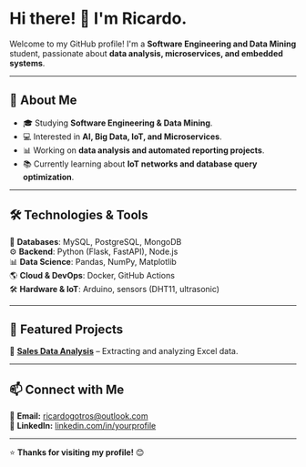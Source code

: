 # Hi there! 👋 I'm Ricardo.

Welcome to my GitHub profile! I'm a **Software Engineering and Data Mining** student, passionate about **data analysis, microservices, and embedded systems**.

---

## 🚀 About Me
- 🎓 Studying **Software Engineering & Data Mining**.  
- 💻 Interested in **AI, Big Data, IoT, and Microservices**.  
- 📊 Working on **data analysis and automated reporting projects**.  
- 📚 Currently learning about **IoT networks and database query optimization**.  

---

## 🛠 Technologies & Tools

💾 **Databases**: MySQL, PostgreSQL, MongoDB  
⚙️ **Backend**: Python (Flask, FastAPI), Node.js  
📊 **Data Science**: Pandas, NumPy, Matplotlib  
🌎 **Cloud & DevOps**: Docker, GitHub Actions  
🛠 **Hardware & IoT**: Arduino, sensors (DHT11, ultrasonic)  

---

## 📌 Featured Projects
🔹 **[Sales Data Analysis](https://github.com/your-username/your-repo)** – Extracting and analyzing Excel data.  

---

## 📫 Connect with Me  
📧 **Email:** ricardogotros@outlook.com  
💼 **LinkedIn:** [linkedin.com/in/yourprofile](https://www.linkedin.com/in/ricardo-gothelf-rosique-661a0629a/)  

---

⭐️ **Thanks for visiting my profile!** 😊  


<!--
**oyasumi888/oyasumi888** is a ✨ _special_ ✨ repository because its `README.md` (this file) appears on your GitHub profile.

Here are some ideas to get you started:

- 🔭 I’m currently working on ...
- 🌱 I’m currently learning ...
- 👯 I’m looking to collaborate on ...
- 🤔 I’m looking for help with ...
- 💬 Ask me about ...
- 📫 How to reach me: ...
- 😄 Pronouns: ...
- ⚡ Fun fact: ...
-->
